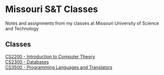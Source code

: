 # Missouri S&T Classes
Notes and assignments from my classes at Missouri University of Science and Technology


## Classes 
[CS2200 - Introduction to Computer Theory](cs2200)    
[CS2300 - Databases](cs2300)    
[CS3500 - Programming Languages and Translators](cs3500)   
